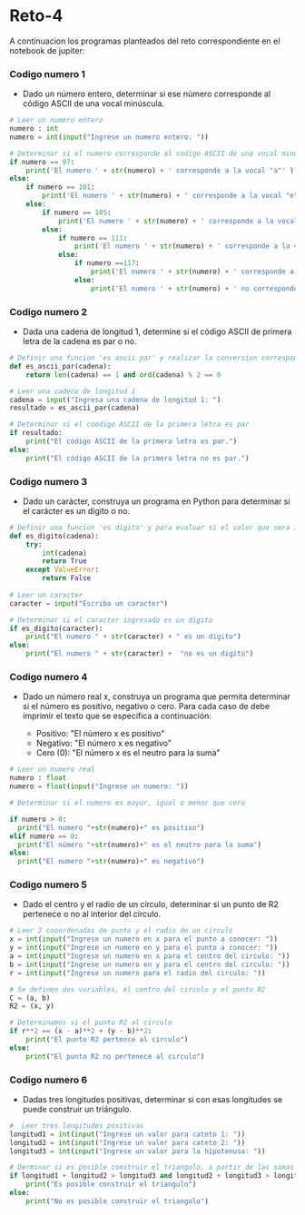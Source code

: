 # Reto-4

A continuacion los programas planteados del reto correspondiente en el notebook de jupiter:

### Codigo numero 1
- Dado un número entero, determinar si ese número corresponde al código ASCII de una vocal minúscula.

```Python
# Leer un numero entero
numero : int
numero = int(input("Ingrese un numero entero: "))

# Determinar si el numero corresponde al codigo ASCII de una vocal minuscula
if numero == 97:
    print('El numero ' + str(numero) + ' corresponde a la vocal "a"' )
else:
    if numero == 101:
        print('El numero ' + str(numero) + ' corresponde a la vocal "e"')
    else:
        if numero == 105:
            print('El numero ' + str(numero) + ' corresponde a la vocal "i"')
        else:
            if numero == 111:
                print('El numero ' + str(numero) + ' corresponde a la vocal "o"')
            else:
                if numero ==117:
                    print('El numero ' + str(numero) + ' corresponde a la vocal "u"')
                else:
                    print('El numero ' + str(numero) + ' no corresponde ninguna vocal')

```

### Codigo numero 2
- Dada una cadena de longitud 1, determine si el código ASCII de primera letra de la cadena es par o no.

```Python
# Definir una funcion 'es ascii par' y realizar la conversion correspondiente
def es_ascii_par(cadena):
    return len(cadena) == 1 and ord(cadena) % 2 == 0

# Leer una cadena de longitud 1
cadena = input("Ingresa una cadena de longitud 1: ")
resultado = es_ascii_par(cadena)

# Determinar si el coodigo ASCII de la primera letra es par
if resultado:
    print("El código ASCII de la primera letra es par.")
else:
    print("El código ASCII de la primera letra no es par.")
```

### Codigo numero 3
- Dado un carácter, construya un programa en Python para determinar si el carácter es un dígito o no.

```Python
# Definir una funcion 'es digito' y para evaluar si el valor que sera ingresado hace parte de la cadena
def es_digito(cadena):
    try:
        int(cadena)
        return True
    except ValueError:
        return False
    
# Leer un caracter
caracter = input("Escriba un caracter")

# Determinar si el caracter ingresado es un digito
if es_digito(caracter):
    print("El numero " + str(caracter) + " es un digito")
else:
    print("El numero " + str(caracter) +  "no es un digito")
```

### Codigo numero  4
- Dado un número real x, construya un programa que permita determinar si el número es positivo, negativo o cero. Para cada caso de debe imprimir el texto que se especifica a continuación:

    - Positivo: "El número x es positivo"
    -  Negativo: "El número x es negativo"
    - Cero (0): "El número x es el neutro para la suma"

```Python
# Leer un numero real
numero : float
numero = float(input("Ingrese un numero: ")) 

# Determinar si el numero es mayor, igual o menor que cero

if numero > 0:
  print("El numero "+str(numero)+" es positivo")
elif numero == 0:
  print("El número "+str(numero)+" es el neutro para la suma")
else:
  print("El numero "+str(numero)+" es negativo")
 ```

### Codigo numero 5
- Dado el centro y el radio de un círculo, determinar si un punto de R2 pertenece o no al interior del círculo.

```Python
# Leer 2 cooordenadas de punto y el radio de un circulo
x = int(input("Ingrese un numero en x para el punto a conocer: "))
y = int(input("Ingrese un numero en y para el punto a conocer: "))
a = int(input("Ingrese un numero en x para el centro del circulo: "))
b = int(input("Ingrese un numero en y para el centro del circulo: "))
r = int(input("Ingrese un numero para el radio del circulo: "))

# Se definen dos variables, el centro del circulo y el punto R2
C = (a, b)
R2 = (x, y)

# Determinamos si el punto R2 al circulo
if r**2 == (x - a)**2 + (y - b)**2:
    print("El punto R2 pertence al circulo")
else:
    print("El punto R2 no pertenece al circulo")
```

### Codigo numero 6
- Dadas tres longitudes positivas, determinar si con esas longitudes se puede construir un triángulo.

  
```Python
#  Leer tres longitudes positivas
longitud1 = int(input("Ingrese un valor para cateto 1: "))
longitud2 = int(input("Ingrese un valor para cateto 2: "))
longitud3 = int(input("Ingrese un valor para la hipotenusa: "))

# Derminar si es posible construir el triangulo, a partir de las sumas de sus lados
if longitud1 + longitud2 > longitud3 and longitud2 + longitud3 > longitud1 and longitud3 + longitud1 > longitud2:
    print("Es posible construir el triangulo")
else:
    print("No es posible construir el triangulo")

```
